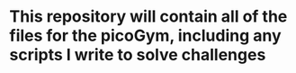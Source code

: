 # This repository will contain all of the files for the picoGym, including any scripts I write to solve challenges
